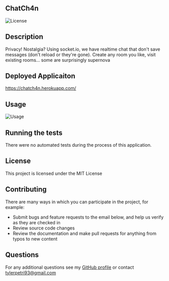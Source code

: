 ## ChatCh4n

![License](https://img.shields.io/badge/License-MIT-green.svg)

## Description

Privacy! Nostalgia? Using socket.io, we have realtime chat that don't save messages (don't reload or they're gone). Create any room you like, visit existing rooms... some are surprisingly supernova

## Deployed Applicaiton

https://chatch4n.herokuapp.com/

## Usage

![Usage](https://media.giphy.com/media/YNy9NsmSvakoXoTi3L/giphy.gif)

## Running the tests

There were no automated tests during the process of this application.

## License

This project is licensed under the MIT License

## Contributing

There are many ways in which you can participate in the project, for example: 
* Submit bugs and feature requests to the email below, and help us verify as they are checked in 
* Review source code changes
* Review the documentation and make pull requests for anything from typos to new content

## Questions

For any additional questions see my [GitHub profile](http://github.com/tylerpetri) or contact tylerpetri93@gmail.com
